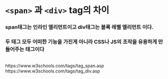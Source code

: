 # ```<span>``` 과 ```<div>``` tag의 차이
### span태그는 인라인 엘리먼트이고 div태그는 블록 레벨 엘리먼트 이다.
### 두 태그 모두 어떠한 기능을 가진게 아니라 CSS나 JS의 조작을 유용하게 만들어주는 태그이다 
<br>
https://www.w3schools.com/tags/tag_span.asp
https://www.w3schools.com/tags/tag_div.asp